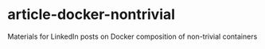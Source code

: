 # article-docker-nontrivial
Materials for LinkedIn posts on Docker composition of non-trivial containers
